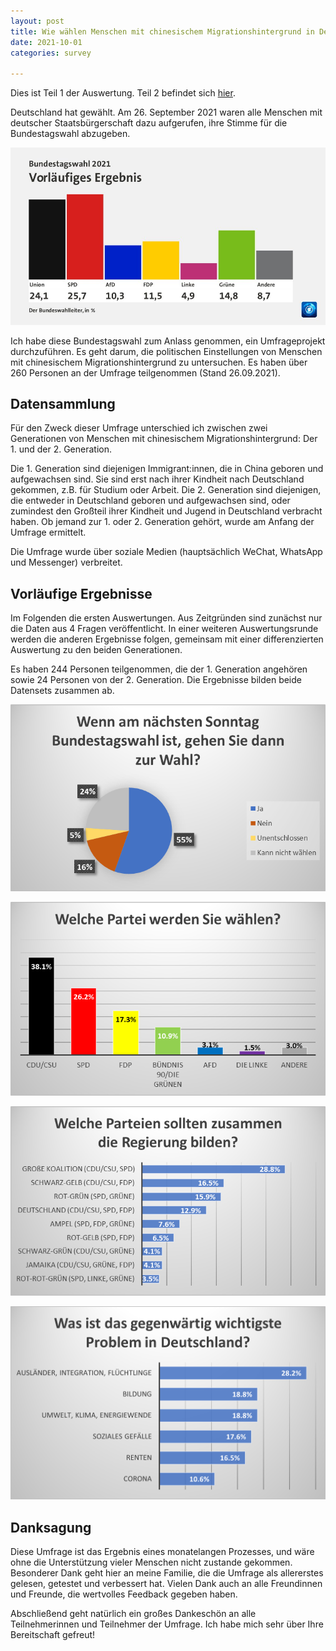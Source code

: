 ```yaml
---
layout: post
title: Wie wählen Menschen mit chinesischem Migrationshintergrund in Deutschland? Teil 1
date: 2021-10-01 
categories: survey

---
```


Dies ist Teil 1 der Auswertung. Teil 2 befindet sich [hier](http://www.celineli.com/2021/Umfrage-Teil2.html).

Deutschland hat gewählt. Am 26. September 2021 waren alle Menschen mit deutscher Staatsbürgerschaft dazu aufgerufen, ihre Stimme für die Bundestagswahl abzugeben.

![Frage 3](../assets/img/2021/0_Wahlergebnis.jpg)

Ich habe diese Bundestagswahl zum Anlass genommen, ein Umfrageprojekt durchzuführen. Es geht darum, die politischen Einstellungen von Menschen mit chinesischem Migrationshintergrund zu untersuchen. Es haben über 260 Personen an der Umfrage teilgenommen (Stand 26.09.2021).

## Datensammlung

Für den Zweck dieser Umfrage unterschied ich zwischen zwei Generationen von Menschen mit chinesischem Migrationshintergrund: Der 1. und der 2. Generation. 

Die 1. Generation sind diejenigen Immigrant:innen, die in China geboren und aufgewachsen sind. Sie sind erst nach ihrer Kindheit nach Deutschland gekommen, z.B. für Studium oder Arbeit. Die 2. Generation sind diejenigen, die entweder in Deutschland geboren und aufgewachsen sind, oder zumindest den Großteil ihrer Kindheit und Jugend in Deutschland verbracht haben. Ob jemand zur 1. oder 2. Generation gehört, wurde am Anfang der Umfrage ermittelt. 

Die Umfrage wurde über soziale Medien (hauptsächlich WeChat, WhatsApp und Messenger) verbreitet.

## Vorläufige Ergebnisse

Im Folgenden die ersten Auswertungen. Aus Zeitgründen sind zunächst nur die Daten aus 4 Fragen veröffentlicht. In einer weiteren Auswertungsrunde werden die anderen Ergebnisse folgen, gemeinsam mit einer differenzierten Auswertung zu den beiden Generationen.

Es haben 244 Personen teilgenommen, die der 1. Generation angehören sowie 24 Personen von der 2. Generation. Die Ergebnisse bilden beide Datensets zusammen ab.


![Frage 3](../assets/img/2021/0_3.png)

![Frage 4](../assets/img/2021/0_4.png)

![Frage 5](../assets/img/2021/0_5.png)

![Frage 8](../assets/img/2021/0_8.png)


## Danksagung

Diese Umfrage ist das Ergebnis eines monatelangen Prozesses, und wäre ohne die Unterstützung vieler Menschen nicht zustande gekommen. Besonderer Dank geht hier an meine Familie, die die Umfrage als allererstes gelesen, getestet und verbessert hat. Vielen Dank auch an alle Freundinnen und Freunde, die wertvolles Feedback gegeben haben. 

Abschließend geht natürlich ein großes Dankeschön an alle Teilnehmerinnen und Teilnehmer der Umfrage. Ich habe mich sehr über Ihre Bereitschaft gefreut!